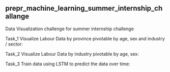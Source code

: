 ## prepr_machine_learning_summer_internship_challange
Data Visualization challenge for summer internship challenge

Task_1 Visualize Labour Data by province pivotable by age, sex and industry / sector:

Task_2 Visualize Labour Data by industry pivotable by age, sex:

Task_3 Train data using LSTM to predict the data over time:
